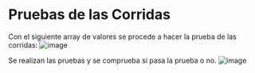 # Pruebas de las Corridas

Con el siguiente array de valores se procede a hacer la prueba de las corridas:
![image](https://user-images.githubusercontent.com/33529522/58816533-528a8b00-85ef-11e9-8364-3994ee1227bc.png)  


Se realizan las pruebas y se comprueba si pasa la prueba o no.
![image](https://user-images.githubusercontent.com/33529522/58816646-81a0fc80-85ef-11e9-9e41-5ddd004b1d7d.png)  
